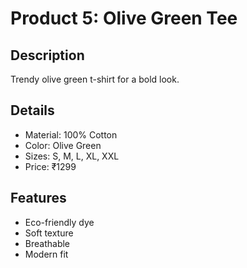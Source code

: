 # Product 5: Olive Green Tee

## Description
Trendy olive green t-shirt for a bold look.

## Details
- Material: 100% Cotton
- Color: Olive Green
- Sizes: S, M, L, XL, XXL
- Price: ₹1299

## Features
- Eco-friendly dye
- Soft texture
- Breathable
- Modern fit
